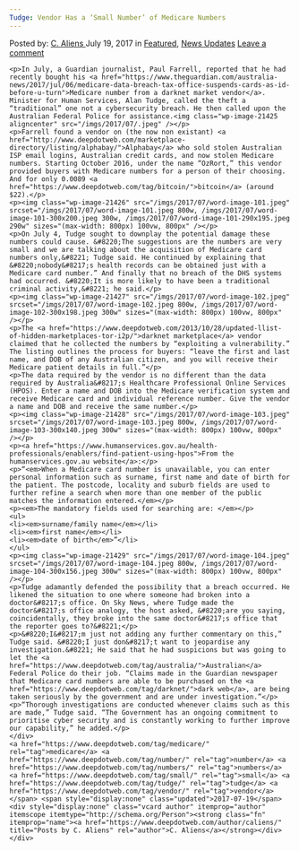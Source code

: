 ```yaml
---
Tudge: Vendor Has a ‘Small Number’ of Medicare Numbers
---
```

<article class="post-listing post-21418 post type-post status-publish format-standard has-post-thumbnail hentry  tag-medicare tag-number tag-numbers tag-small tag-tudge tag-vendor">
    <div class="post-inner">
        <span>Posted by: <a href="https://www.deepdotweb.com/author/caliens/" title="">C. Aliens </a></span>
    <span>July 19, 2017</span>
    <span>in <a href="https://www.deepdotweb.com/category/deepdot-news/" rel="category tag">Featured</a>, <a href="https://www.deepdotweb.com/category/news-updates/" rel="category tag">News Updates</a></span>
    <span><a href="https://www.deepdotweb.com/2017/07/19/tudge-vendor-small-number-medicare-numbers-2/#respond">Leave a comment</a></span>
    </p>
    <div class="clear"></div>
    
    <p>In July, a Guardian journalist, Paul Farrell, reported that he had recently bought his <a href="https://www.theguardian.com/australia-news/2017/jul/06/medicare-data-breach-tax-office-suspends-cards-as-id-before-u-turn">Medicare number from a darknet market vendor</a>. Minister for Human Services, Alan Tudge, called the theft a “traditional” one not a cybersecurity breach. He then called upon the Australian Federal Police for assistance.<img class="wp-image-21425 aligncenter" src="/imgs/2017/07/.jpeg" /></p>
    <p>Farrell found a vendor on (the now non existant) <a href="http://www.deepdotweb.com/marketplace-directory/listing/alphabay/">Alphabay</a> who sold stolen Australian ISP email logins, Australian credit cards, and now stolen Medicare numbers. Starting October 2016, under the name “OzRort,” this vendor provided buyers with Medicare numbers for a person of their choosing. And for only 0.0089 <a href="https://www.deepdotweb.com/tag/bitcoin/">bitcoin</a> (around $22).</p>
    <p><img class="wp-image-21426" src="/imgs/2017/07/word-image-101.jpeg" srcset="/imgs/2017/07/word-image-101.jpeg 800w, /imgs/2017/07/word-image-101-300x200.jpeg 300w, /imgs/2017/07/word-image-101-290x195.jpeg 290w" sizes="(max-width: 800px) 100vw, 800px" /></p>
    <p>On July 4, Tudge sought to downplay the potential damage these numbers could cause. &#8220;The suggestions are the numbers are very small and we are talking about the acquisition of Medicare card numbers only,&#8221; Tudge said. He continued by explaining that &#8220;nobody&#8217;s health records can be obtained just with a Medicare card number.” And finally that no breach of the DHS systems had occurred. &#8220;It is more likely to have been a traditional criminal activity,&#8221; he said.</p>
    <p><img class="wp-image-21427" src="/imgs/2017/07/word-image-102.jpeg" srcset="/imgs/2017/07/word-image-102.jpeg 800w, /imgs/2017/07/word-image-102-300x198.jpeg 300w" sizes="(max-width: 800px) 100vw, 800px" /></p>
    <p>The <a href="https://www.deepdotweb.com/2013/10/28/updated-llist-of-hidden-marketplaces-tor-i2p/">darknet marketplace</a> vendor claimed that he collected the numbers by “exploiting a vulnerability.” The listing outlines the process for buyers: “leave the first and last name, and DOB of any Australian citizen, and you will receive their Medicare patient details in full.”</p>
    <p>The data required by the vendor is no different than the data required by Australia&#8217;s Healthcare Professional Online Services (HPOS). Enter a name and DOB into the Medicare verification system and receive Medicare card and individual reference number. Give the vendor a name and DOB and receive the same number.</p>
    <p><img class="wp-image-21428" src="/imgs/2017/07/word-image-103.jpeg" srcset="/imgs/2017/07/word-image-103.jpeg 800w, /imgs/2017/07/word-image-103-300x140.jpeg 300w" sizes="(max-width: 800px) 100vw, 800px" /></p>
    <p><a href="https://www.humanservices.gov.au/health-professionals/enablers/find-patient-using-hpos">From the humanservices.gov.au website</a>:</p>
    <p>“<em>When a Medicare card number is unavailable, you can enter personal information such as surname, first name and date of birth for the patient. The postcode, locality and suburb fields are used to further refine a search when more than one member of the public matches the information entered.</em></p>
    <p><em>The mandatory fields used for searching are: </em></p>
    <ul>
    <li><em>surname/family name</em></li>
    <li><em>first name</em></li>
    <li><em>date of birth</em>”</li>
    </ul>
    <p><img class="wp-image-21429" src="/imgs/2017/07/word-image-104.jpeg" srcset="/imgs/2017/07/word-image-104.jpeg 800w, /imgs/2017/07/word-image-104-300x156.jpeg 300w" sizes="(max-width: 800px) 100vw, 800px" /></p>
    <p>Tudge adamantly defended the possibility that a breach occurred. He likened the situation to one where someone had broken into a doctor&#8217;s office. On Sky News, where Tudge made the doctor&#8217;s office analogy, the host asked, &#8220;are you saying, coincidentally, they broke into the same doctor&#8217;s office that the reporter goes to?&#8221;</p>
    <p>&#8220;I&#8217;m just not adding any further commentary on this,” Tudge said. &#8220;I just don&#8217;t want to jeopardise any investigation.&#8221; He said that he had suspicions but was going to let the <a href="https://www.deepdotweb.com/tag/australia/">Australian</a> Federal Police do their job. “Claims made in the Guardian newspaper that Medicare card numbers are able to be purchased on the <a href="https://www.deepdotweb.com/tag/darknet/">dark web</a>, are being taken seriously by the government and are under investigation.”</p>
    <p>“Thorough investigations are conducted whenever claims such as this are made,” Tudge said. “The Government has an ongoing commitment to prioritise cyber security and is constantly working to further improve our capability,” he added.</p>
    </div>
    <a href="https://www.deepdotweb.com/tag/medicare/" rel="tag">medicare</a> <a href="https://www.deepdotweb.com/tag/number/" rel="tag">number</a> <a href="https://www.deepdotweb.com/tag/numbers/" rel="tag">numbers</a> <a href="https://www.deepdotweb.com/tag/small/" rel="tag">small</a> <a href="https://www.deepdotweb.com/tag/tudge/" rel="tag">tudge</a> <a href="https://www.deepdotweb.com/tag/vendor/" rel="tag">vendor</a></span> <span style="display:none" class="updated">2017-07-19</span>
    <div style="display:none" class="vcard author" itemprop="author" itemscope itemtype="http://schema.org/Person"><strong class="fn" itemprop="name"><a href="https://www.deepdotweb.com/author/caliens/" title="Posts by C. Aliens" rel="author">C. Aliens</a></strong></div>
    </div>
</article>

